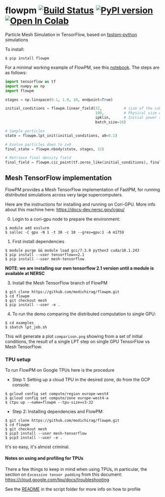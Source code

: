 # flowpm [![Build Status](https://travis-ci.org/modichirag/flowpm.svg?branch=master)](https://travis-ci.org/modichirag/flowpm) [![PyPI version](https://badge.fury.io/py/flowpm.svg)](https://badge.fury.io/py/flowpm) [![Open In Colab](https://colab.research.google.com/assets/colab-badge.svg)](https://colab.research.google.com/github/modichirag/flowpm/blob/master/notebooks/flowpm_tutorial.ipynb)
Particle Mesh Simulation in TensorFlow, based on [fastpm-python](https://github.com/rainwoodman/fastpm-python) simulations

To install:
```
$ pip install flowpm
```

For a minimal working example of FlowPM, see this [notebook](notebook/flowpm_tutorial.ipynb). The steps are as follows:
```python
import tensorflow as tf
import numpy as np
import flowpm

stages = np.linspace(0.1, 1.0, 10, endpoint=True)

initial_conditions = flowpm.linear_field(32,          # size of the cube
                                         100,         # Physical size of the cube
                                         ipklin,      # Initial power spectrum
                                         batch_size=16)

# Sample particles
state = flowpm.lpt_init(initial_conditions, a0=0.1)   

# Evolve particles down to z=0
final_state = flowpm.nbody(state, stages, 32)         

# Retrieve final density field
final_field = flowpm.cic_paint(tf.zeros_like(initial_conditions), final_state[0])
```

## Mesh TensorFlow implementation

FlowPM provides a Mesh TensorFlow implementation of FastPM, for running distributed
simulations across very large supercomputers.

Here are the instructions for installing and running on Cori-GPU. More info about
this machine here: https://docs-dev.nersc.gov/cgpu/

0) Login to a cori-gpu node to prepare the environment:
```
$ module add esslurm
$ salloc -C gpu -N 1 -t 30 -c 10 --gres=gpu:1 -A m1759
```

1) First install dependencies
```
$ module purge && module load gcc/7.3.0 python3 cuda/10.1.243
$ pip install --user tensorflow==2.1
$ pip install --user mesh-tensorflow
```
**NOTE: we are installing our own tensorflow 2.1 version until a module is available at NERSC**

3) Install the Mesh TensorFlow branch of FlowPM
```
$ git clone https://github.com/modichirag/flowpm.git
$ cd flowpm
$ git checkout mesh
$ pip install --user -e .
```

4) To run the demo comparing the distributed computation to single GPU:
```
$ cd examples
$ sbatch lpt_job.sh
```

This will generate a plot `comparison.png` showing from a set of initial
conditions, the result of a single LPT step on single GPU TensorFlow vs Mesh
TensorFlow.

### TPU setup

To run FlowPM on Google TPUs here is the procedure

 - Step 1: Setting up a cloud TPU in the desired zone, do from the GCP console:
 ```
$ gcloud config set compute/region europe-west4
$ gcloud config set compute/zone europe-west4-a
$ ctpu up --name=flowpm --tpu-size=v3-32
 ```

  - Step 2: Installing dependencies and FlowPM:
```
$ git clone https://github.com/modichirag/flowpm.git
$ cd flowpm
$ git checkout mesh
$ pip3 install --user mesh-tensorflow
$ pip3 install --user -e .
```

It's so easy, it's almost criminal.

#### Notes on using and profiling for TPUs

There a few things to keep in mind when using TPUs, in particular, the section
on `Excessive tensor padding` from this document: https://cloud.google.com/tpu/docs/troubleshooting

See the [README](scripts/README.md) in the script folder for more info on how to profile
